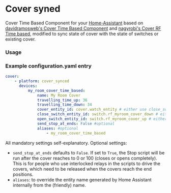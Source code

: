 # Cover syned

Cover Time Based Component for your [Home-Assistant](http://www.home-assistant.io) based on [davidramosweb's Cover Time Based Component](https://github.com/davidramosweb/home-assistant-custom-components-cover-time-based) and [nagyrobi's Cover RF Time based](https://github.com/nagyrobi/home-assistant-custom-components-cover-rf-time-based/),
modified to sync state of cover with the state of switches or existing cover.

### Usage

### Example configuration.yaml entry

```yaml
cover:
    - platform: cover_synced
      devices:
          my_room_cover_time_based:
              name: My Room Cover
              travelling_time_up: 36
              travelling_time_down: 34
              cover_entity_id: cover.watch_entity # either use close_switch_entity_id and open_switch_entity_id or cover_entity_id
              close_switch_entity_id: switch.rf_myroom_cover_down # either use close_switch_entity_id and open_switch_entity_id or cover_entity_id
              open_switch_entity_id: switch.rf_myroom_cover_up # either use close_switch_entity_id and open_switch_entity_id or cover_entity_id
              send_stop_at_ends: False #optional
              aliases: #optional
                  - my_room_cover_time_based
```

All mandatory settings self-explanatory.
Optional settings:

-   `send_stop_at_ends` defaults to `False`. If set to `True`, the Stop script will be run after the cover reaches to 0 or 100 (closes or opens completely). This is for people who use interlocked relays in the scripts to drive the covers, which need to be released when the covers reach the end positions.
-   `aliases`: to override the entity name generated by Home Assistant internally from the (friendly) name.
